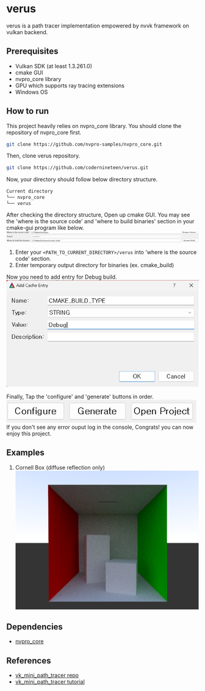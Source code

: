 # verus

verus is a path tracer implementation empowered by nvvk framework on vulkan backend.

## Prerequisites

- Vulkan SDK (at least 1.3.261.0)
- cmake GUI
- nvpro_core library
- GPU which supports ray tracing extensions
- Windows OS

## How to run

This project heavily relies on nvpro_core library.
You should clone the repository of nvpro_core first.

```bash
git clone https://github.com/nvpro-samples/nvpro_core.git
```

Then, clone verus repository.

```bash
git clone https://github.com/codernineteen/verus.git
```

Now, your directory should follow below directory structure.

```
Current directory
└── nvpro_core
└── verus
```

After checking the directory structure, Open up cmake GUI.
You may see the 'where is the source code' and 'where to build binaries' section in your cmake-gui program like below.
![cmake_browsing](./docs/images/cmake-browsing.png)

1. Enter your `<PATH_TO_CURRENT_DIRECTORY>/verus` into 'where is the source code' section.
2. Enter temporary output directory for binaries (ex. cmake_build)

Now you need to add entry for Debug build.
![add_entry](./docs/images/add_debug_entry.png)

Finally, Tap the 'configure' and 'generate' buttons in order.
![configure_generate](./docs/images/configure_generate.png)
If you don't see any error ouput log in the console, Congrats! you can now enjoy this project.

## Examples

1. Cornell Box (diffuse reflection only)
   ![cornell_box](./docs/images/cornell_box.png)

## Dependencies

- [nvpro_core](https://github.com/nvpro-samples/nvpro_core)

## References

- [vk_mini_path_tracer repo](https://github.com/nvpro-samples/vk_mini_path_tracer)
- [vk_mini_path_tracer tutorial](https://nvpro-samples.github.io/vk_mini_path_tracer/index.html)

